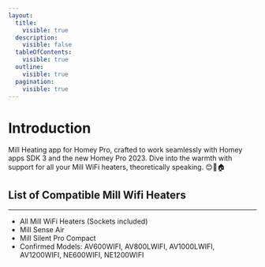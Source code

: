 ```yaml
---
layout:
  title:
    visible: true
  description:
    visible: false
  tableOfContents:
    visible: true
  outline:
    visible: true
  pagination:
    visible: true
---
```


# Introduction

Mill Heating app for Homey Pro, crafted to work seamlessly with Homey apps SDK 3 and the new Homey Pro 2023. Dive into the warmth with support for all your Mill WiFi heaters, theoretically speaking. 😊🚀🏠



## List of Compatible Mill Wifi Heaters

***

* All Mill WiFi Heaters (Sockets included)
* Mill Sense Air
* Mill Silent Pro Compact
* Confirmed Models: AV600WIFI, AV800LWIFI, AV1000LWIFI, AV1200WIFI, NE600WIFI, NE1200WIFI
